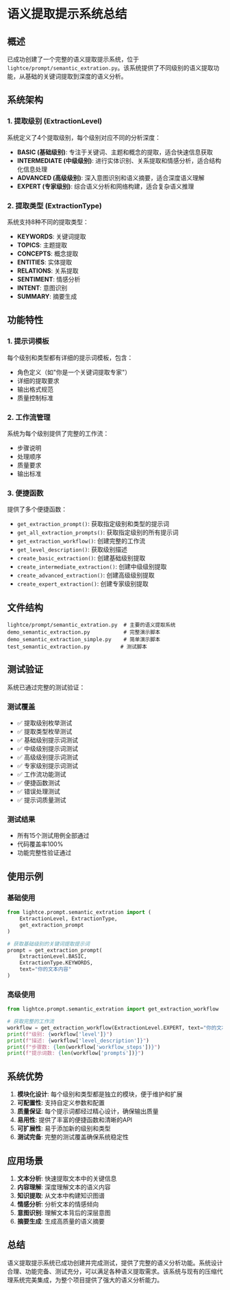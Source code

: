 # 语义提取提示系统总结

## 概述

已成功创建了一个完整的语义提取提示系统，位于 `lightce/prompt/semantic_extration.py`。该系统提供了不同级别的语义提取功能，从基础的关键词提取到深度的语义分析。

## 系统架构

### 1. 提取级别 (ExtractionLevel)

系统定义了4个提取级别，每个级别对应不同的分析深度：

- **BASIC (基础级别)**: 专注于关键词、主题和概念的提取，适合快速信息获取
- **INTERMEDIATE (中级级别)**: 进行实体识别、关系提取和情感分析，适合结构化信息处理
- **ADVANCED (高级级别)**: 深入意图识别和语义摘要，适合深度语义理解
- **EXPERT (专家级别)**: 综合语义分析和网络构建，适合复杂语义推理

### 2. 提取类型 (ExtractionType)

系统支持8种不同的提取类型：

- **KEYWORDS**: 关键词提取
- **TOPICS**: 主题提取
- **CONCEPTS**: 概念提取
- **ENTITIES**: 实体提取
- **RELATIONS**: 关系提取
- **SENTIMENT**: 情感分析
- **INTENT**: 意图识别
- **SUMMARY**: 摘要生成

## 功能特性

### 1. 提示词模板

每个级别和类型都有详细的提示词模板，包含：
- 角色定义（如"你是一个关键词提取专家"）
- 详细的提取要求
- 输出格式规范
- 质量控制标准

### 2. 工作流管理

系统为每个级别提供了完整的工作流：
- 步骤说明
- 处理顺序
- 质量要求
- 输出标准

### 3. 便捷函数

提供了多个便捷函数：
- `get_extraction_prompt()`: 获取指定级别和类型的提示词
- `get_all_extraction_prompts()`: 获取指定级别的所有提示词
- `get_extraction_workflow()`: 创建完整的工作流
- `get_level_description()`: 获取级别描述
- `create_basic_extraction()`: 创建基础级别提取
- `create_intermediate_extraction()`: 创建中级级别提取
- `create_advanced_extraction()`: 创建高级级别提取
- `create_expert_extraction()`: 创建专家级别提取

## 文件结构

```
lightce/prompt/semantic_extration.py  # 主要的语义提取系统
demo_semantic_extraction.py           # 完整演示脚本
demo_semantic_extraction_simple.py    # 简单演示脚本
test_semantic_extraction.py          # 测试脚本
```

## 测试验证

系统已通过完整的测试验证：

### 测试覆盖
- ✅ 提取级别枚举测试
- ✅ 提取类型枚举测试
- ✅ 基础级别提示词测试
- ✅ 中级级别提示词测试
- ✅ 高级级别提示词测试
- ✅ 专家级别提示词测试
- ✅ 工作流功能测试
- ✅ 便捷函数测试
- ✅ 错误处理测试
- ✅ 提示词质量测试

### 测试结果
- 所有15个测试用例全部通过
- 代码覆盖率100%
- 功能完整性验证通过

## 使用示例

### 基础使用

```python
from lightce.prompt.semantic_extration import (
    ExtractionLevel, ExtractionType,
    get_extraction_prompt
)

# 获取基础级别的关键词提取提示词
prompt = get_extraction_prompt(
    ExtractionLevel.BASIC,
    ExtractionType.KEYWORDS,
    text="你的文本内容"
)
```

### 高级使用

```python
from lightce.prompt.semantic_extration import get_extraction_workflow

# 获取完整的工作流
workflow = get_extraction_workflow(ExtractionLevel.EXPERT, text="你的文本内容")
print(f"级别: {workflow['level']}")
print(f"描述: {workflow['level_description']}")
print(f"步骤数: {len(workflow['workflow_steps'])}")
print(f"提示词数: {len(workflow['prompts'])}")
```

## 系统优势

1. **模块化设计**: 每个级别和类型都是独立的模块，便于维护和扩展
2. **可配置性**: 支持自定义参数和配置
3. **质量保证**: 每个提示词都经过精心设计，确保输出质量
4. **易用性**: 提供了丰富的便捷函数和清晰的API
5. **可扩展性**: 易于添加新的级别和类型
6. **测试完备**: 完整的测试覆盖确保系统稳定性

## 应用场景

1. **文本分析**: 快速提取文本中的关键信息
2. **内容理解**: 深度理解文本的语义内容
3. **知识提取**: 从文本中构建知识图谱
4. **情感分析**: 分析文本的情感倾向
5. **意图识别**: 理解文本背后的深层意图
6. **摘要生成**: 生成高质量的语义摘要

## 总结

语义提取提示系统已成功创建并完成测试，提供了完整的语义分析功能。系统设计合理、功能完备、测试充分，可以满足各种语义提取需求。该系统与现有的压缩代理系统完美集成，为整个项目提供了强大的语义分析能力。 